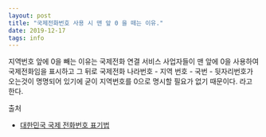 ```yaml
---
layout: post
title: "국제전화번호 사용 시 맨 앞 0 을 떼는 이유."
date: 2019-12-17
tags: info
---
```


지역번호 앞에 0을 빼는 이유는
국제전화 연결 서비스 사업자들이 맨 앞에 0을 사용하여 국제전화임을 표시하고
그 뒤로 국제전화 나라번호 - 지역 번호 - 국번 - 뒷자리번호가 오는것이 명명되어 있기에
굳이 지역번호를 0으로 명시할 필요가 없기 때문이다. 라고 한다.

출처
- [대한민국 국제 전화번호 표기법](http://m.blog.daum.net/parangse/1779)
